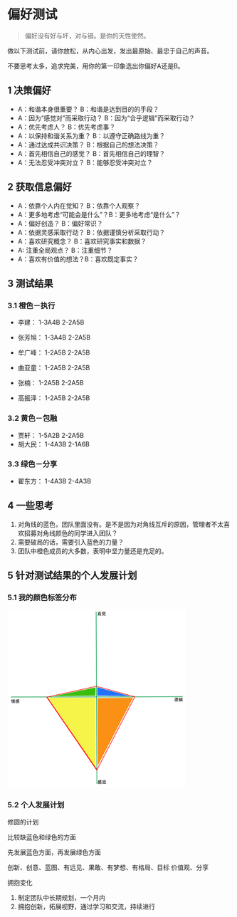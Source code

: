 # 偏好测试


> 偏好没有好与坏，对与错。是你的天性使然。


做以下测试前，请你放松，从内心出发，发出最原始、最忠于自己的声音。

不要思考太多，追求完美，用你的第一印象选出你偏好A还是B。



## 1 决策偏好

* A：和谐本身很重要？ B：和谐是达到目的的手段？
* A：因为“感觉对”而采取行动？ B：因为“合乎逻辑”而采取行动？
* A：优先考虑人？ B：优先考虑事？
* A：以保持和谐关系为重？ B：以遵守正确路线为重？
* A：通过达成共识决策？ B：根据自己的想法决策？
* A：首先相信自己的感觉？ B：首先相信自己的理智？
* A：无法忍受冲突对立？ B：能够忍受冲突对立？




## 2 获取信息偏好

* A：依靠个人内在觉知？ B：依靠个人观察？
* A：更多地考虑“可能会是什么”？B：更多地考虑“是什么”？
* A：偏好创造？ B：偏好常识？
* A：依据灵感采取行动？ B：依据谨慎分析采取行动？
* A：喜欢研究概念？ B：喜欢研究事实和数据？
* A: 注重全局观点？ B：注重细节？
* A：喜欢有价值的想法？B：喜欢既定事实？




## 3 测试结果



### 3.1 橙色－执行

* 李建：   1-3A4B 2-2A5B
* 张芳旭： 1-3A4B 2-2A5B

* 牟广峰： 1-2A5B 2-2A5B
* 曲亚童： 1-2A5B 2-2A5B
* 张楠：   1-2A5B 2-2A5B
* 高振泽： 1-2A5B 2-2A5B



### 3.2 黄色－包融

* 贾轩：   1-5A2B 2-2A5B
* 胡大民： 1-4A3B 2-1A6B



### 3.3 绿色－分享

* 翟东方： 1-4A3B 2-4A3B




## 4 一些思考

1. 对角线的蓝色，团队里面没有。是不是因为对角线互斥的原因，管理者不太喜欢招募对角线颜色的同学进入团队？
2. 需要破局的话，需要引入蓝色的力量？
3. 团队中橙色成员的大多数，表明中坚力量还是充足的。



## 5 针对测试结果的个人发展计划


### 5.1 我的颜色标签分布

<img src="./img/my-preference.png" style="width:400px;">


### 5.2 个人发展计划

修圆的计划

比较缺蓝色和绿色的方面

先发展蓝色方面，再发展绿色方面

创新、创意、蓝图、有远见、果敢、有梦想、有格局、目标
价值观、分享

拥抱变化

1. 制定团队中长期规划，一个月内
2. 拥抱创新，拓展视野，通过学习和交流，持续进行









